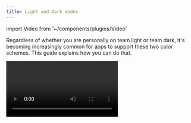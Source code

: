 ```yaml
---
title: Light and Dark modes
---
```


import Video from '~/components/plugins/Video'

Regardless of whether you are personally on team light or team dark, it's becoming increasingly common for apps to support these two color schemes. This guide explains how you can do that.

<Video file="guides/color-schemes.mp4" spaceAfter={30} />

## Configuration

All native iOS and Android apps require additional configuration to support switching between light and dark mode. No additional configuration is required for web.

### Using Prebuild

> The term **Using Prebuild** was formally referred to as the **Managed workflow**. [Learn more](/archived/managed-workflow).

Configure your supported appearance styles in **app.json** / **app.config.js** with the `userInterfaceStyle` key. You can also configure specific platform to support different appearance styles by setting either `android.userInterfaceStyle` or `ios.userInterfaceStyle` to preferred value.

The available options are: `automatic` (follow system appearance settings and notify about any change user makes), `light` (restrict app to support light theme only), and `dark` (restrict app to support dark theme only). If this key is absent, the app will default to the `light` style.

Example **app.json** configuration:

```json
{
  "expo": {
    "userInterfaceStyle": "automatic"
  }
}
```

You'll also need to install the native module `expo-system-ui` otherwise the `userInterfaceStyle` property will be ignored. Running `npx expo config --type introspect` will warn if the project is misconfigured:

```
» android: userInterfaceStyle: Install expo-system-ui in your project to enable this feature.
```

### Manual setup

> Follow this guide if your project is **not** using [Expo Prebuild](/workflow/prebuild) to generate the native `ios` and `android` directories continuously.

#### iOS configuration

You can configure supported styles with the [UIUserInterfaceStyle](https://developer.apple.com/documentation/bundleresources/information_property_list/uiuserinterfacestyle) key in your app **Info.plist**. Use `Automatic` to support both light and dark modes.

#### Android configuration

> Appearance locking requires `react-native@0.63.3` to work correctly.

Ensure that the `uiMode` flag is present on your `MainActivity` (and any other activities where this behavior is desired) in **AndroidManifest.xml**:

```xml
<activity
...
android:configChanges="keyboard|keyboardHidden|orientation|screenSize|uiMode">
```

Implement the `onConfigurationChanged` method in **MainActivity.java** (`react-native@0.63.3` don't need this):

```java
import android.content.Intent; // <--- import
import android.content.res.Configuration; // <--- import
public class MainActivity extends ReactActivity {
  ......
  @Override
  public void onConfigurationChanged(Configuration newConfig) {
    super.onConfigurationChanged(newConfig);
    Intent intent = new Intent("onConfigurationChanged");
    intent.putExtra("newConfig", newConfig);
    sendBroadcast(intent);
  }
  ......
}
```

## Detecting the color scheme

To detect the color scheme in our application, we can use `Appearance` and/or `useColorScheme` from `react-native`:

```js
import { Appearance, useColorScheme } from 'react-native';
```

You will probably want to use the `useColorScheme()` hook:

```js
function MyComponent() {
  let colorScheme = useColorScheme();

  if (colorScheme === 'dark') {
    // render some dark thing
  } else {
    // render some light thing
  }
}
```

In some cases, you may find it helpful to get the current color scheme imperatively with `Appearance.getColorScheme()` and/or listen to changes with `Appearance.addChangeListener`. [Read more](/versions/latest/react-native/appearance.md).

## Example

> Don't forget to configure your project to support automatic color scheme as described above in [Configuration](#configuration).

```javascript
import React from 'react';
import { Text, StyleSheet, View, useColorScheme } from 'react-native';
import { StatusBar } from 'expo-status-bar'; // automatically switches bar style based on theme!

export default function App() {
  const colorScheme = useColorScheme();

  const themeTextStyle = colorScheme === 'light' ? styles.lightThemeText : styles.darkThemeText;
  const themeContainerStyle =
    colorScheme === 'light' ? styles.lightContainer : styles.darkContainer;

  return (
    <View style={[styles.container, themeContainerStyle]}>
      <Text style={[styles.text, themeTextStyle]}>Color scheme: {colorScheme}</Text>
      <StatusBar />
    </View>
  );
}

const styles = StyleSheet.create({
  container: {
    flex: 1,
    alignItems: 'center',
    justifyContent: 'center',
  },
  lightContainer: {
    backgroundColor: '#d0d0c0',
  },
  darkContainer: {
    backgroundColor: '#242c40',
  },
  lightThemeText: {
    color: '#242c40',
  },
  darkThemeText: {
    color: '#d0d0c0',
  },
});
```

## Tips

While you're developing, you may want to change your simulator's or device's appearance.

- If working with an iOS simulator locally, you can use the `command` + `shift` + `a` shortcut to toggle between light and dark mode.
- If using an Android emulator, you can run `adb shell "cmd uimode night yes"` to enable dark mode, and `adb shell "cmd uimode night no"` to disable dark mode.
- If using a real device or an Android emulator, you can toggle the system dark mode setting in the device's settings.
- [Snack](https://snack.expo.dev) is locked to light mode.

